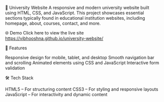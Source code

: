 📘 University Website
A responsive and modern university website built using HTML, CSS, and JavaScript. This project showcases essential sections typically found in educational institution websites, including homepage, about, courses, contact, and more.

🌐 Demo
Click here to view the live site
https://vibhooshna.github.io/university-website/

📁 Features

Responsive design for mobile, tablet, and desktop
Smooth navigation bar and scrolling
Animated elements using CSS and JavaScript
Interactive form validation

🛠️ Tech Stack

HTML5 – For structuring content
CSS3 – For styling and responsive layouts
JavaScript – For interactivity and dynamic content

